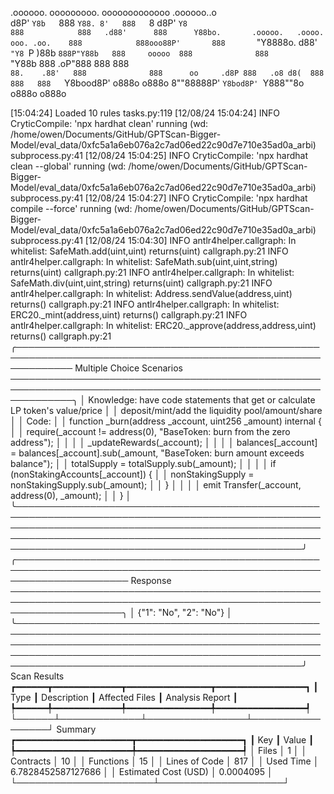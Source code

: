 

  .oooooo.    ooooooooo.   ooooooooooooo  .oooooo..o                                 
 d8P'  `Y8b   `888   `Y88. 8'   888   `8 d8P'    `Y8                                 
888            888   .d88'      888      Y88bo.       .ooooo.   .oooo.   ooo. .oo.   
888            888ooo88P'       888       `"Y8888o.  d88' `"Y8 `P  )88b  `888P"Y88b  
888     ooooo  888              888           `"Y88b 888        .oP"888   888   888  
`88.    .88'   888              888      oo     .d8P 888   .o8 d8(  888   888   888  
 `Y8bood8P'   o888o            o888o     8""88888P'  `Y8bod8P' `Y888""8o o888o o888o                                                        


                                                                   

[15:04:24] Loaded 10 rules                                                                                                                                                                                                                  tasks.py:119
[12/08/24 15:04:24] INFO     CryticCompile: 'npx hardhat clean' running (wd: /home/owen/Documents/GitHub/GPTScan-Bigger-Model/eval_data/0xfc5a1a6eb076a2c7ad06ed22c90d7e710e35ad0a_arbi)                                                subprocess.py:41
[12/08/24 15:04:25] INFO     CryticCompile: 'npx hardhat clean --global' running (wd: /home/owen/Documents/GitHub/GPTScan-Bigger-Model/eval_data/0xfc5a1a6eb076a2c7ad06ed22c90d7e710e35ad0a_arbi)                                       subprocess.py:41
[12/08/24 15:04:27] INFO     CryticCompile: 'npx hardhat compile --force' running (wd: /home/owen/Documents/GitHub/GPTScan-Bigger-Model/eval_data/0xfc5a1a6eb076a2c7ad06ed22c90d7e710e35ad0a_arbi)                                      subprocess.py:41
[12/08/24 15:04:30] INFO     antlr4helper.callgraph: In whitelist: SafeMath.add(uint,uint) returns(uint)                                                                                                                                 callgraph.py:21
                    INFO     antlr4helper.callgraph: In whitelist: SafeMath.sub(uint,uint,string) returns(uint)                                                                                                                          callgraph.py:21
                    INFO     antlr4helper.callgraph: In whitelist: SafeMath.div(uint,uint,string) returns(uint)                                                                                                                          callgraph.py:21
                    INFO     antlr4helper.callgraph: In whitelist: Address.sendValue(address,uint) returns()                                                                                                                             callgraph.py:21
                    INFO     antlr4helper.callgraph: In whitelist: ERC20._mint(address,uint) returns()                                                                                                                                   callgraph.py:21
                    INFO     antlr4helper.callgraph: In whitelist: ERC20._approve(address,address,uint) returns()                                                                                                                        callgraph.py:21
╭───────────────────────────────────────────────────────────────────────────────────────────────────────────── Multiple Choice Scenarios ──────────────────────────────────────────────────────────────────────────────────────────────────────────────╮
│ Knowledge: have code statements that get or calculate LP token's value/price                                                                                                                                                                         │
│ deposit/mint/add the liquidity pool/amount/share                                                                                                                                                                                                     │
│ Code:                                                                                                                                                                                                                                                │
│     function _burn(address _account, uint256 _amount) internal {                                                                                                                                                                                     │
│         require(_account != address(0), "BaseToken: burn from the zero address");                                                                                                                                                                    │
│                                                                                                                                                                                                                                                      │
│         _updateRewards(_account);                                                                                                                                                                                                                    │
│                                                                                                                                                                                                                                                      │
│         balances[_account] = balances[_account].sub(_amount, "BaseToken: burn amount exceeds balance");                                                                                                                                              │
│         totalSupply = totalSupply.sub(_amount);                                                                                                                                                                                                      │
│                                                                                                                                                                                                                                                      │
│         if (nonStakingAccounts[_account]) {                                                                                                                                                                                                          │
│             nonStakingSupply = nonStakingSupply.sub(_amount);                                                                                                                                                                                        │
│         }                                                                                                                                                                                                                                            │
│                                                                                                                                                                                                                                                      │
│         emit Transfer(_account, address(0), _amount);                                                                                                                                                                                                │
│     }                                                                                                                                                                                                                                                │
╰──────────────────────────────────────────────────────────────────────────────────────────────────────────────────────────────────────────────────────────────────────────────────────────────────────────────────────────────────────────────────────╯
╭────────────────────────────────────────────────────────────────────────────────────────────────────────────────────── Response ──────────────────────────────────────────────────────────────────────────────────────────────────────────────────────╮
│ {"1": "No", "2": "No"}                                                                                                                                                                                                                               │
╰──────────────────────────────────────────────────────────────────────────────────────────────────────────────────────────────────────────────────────────────────────────────────────────────────────────────────────────────────────────────────────╯
                      Scan Results                       
┏━━━━━━┳━━━━━━━━━━━━━┳━━━━━━━━━━━━━━━━┳━━━━━━━━━━━━━━━━━┓
┃ Type ┃ Description ┃ Affected Files ┃ Analysis Report ┃
┡━━━━━━╇━━━━━━━━━━━━━╇━━━━━━━━━━━━━━━━╇━━━━━━━━━━━━━━━━━┩
└──────┴─────────────┴────────────────┴─────────────────┘
                   Summary                   
┏━━━━━━━━━━━━━━━━━━━━━━┳━━━━━━━━━━━━━━━━━━━━┓
┃ Key                  ┃ Value              ┃
┡━━━━━━━━━━━━━━━━━━━━━━╇━━━━━━━━━━━━━━━━━━━━┩
│ Files                │ 1                  │
│ Contracts            │ 10                 │
│ Functions            │ 15                 │
│ Lines of Code        │ 817                │
│ Used Time            │ 6.7828452587127686 │
│ Estimated Cost (USD) │ 0.0004095          │
└──────────────────────┴────────────────────┘
